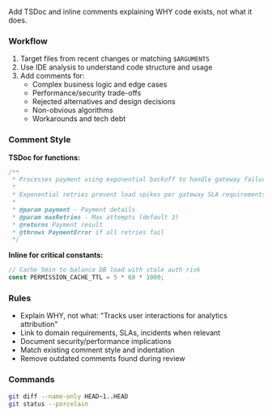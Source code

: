 Add TSDoc and inline comments explaining WHY code exists, not what it does.

### Workflow
1. Target files from recent changes or matching `$ARGUMENTS`
2. Use IDE analysis to understand code structure and usage
3. Add comments for:
   - Complex business logic and edge cases
   - Performance/security trade-offs
   - Rejected alternatives and design decisions
   - Non-obvious algorithms
   - Workarounds and tech debt

### Comment Style

**TSDoc for functions:**
```typescript
/**
 * Processes payment using exponential backoff to handle gateway failures.
 *
 * Exponential retries prevent load spikes per gateway SLA requirements.
 *
 * @param payment - Payment details
 * @param maxRetries - Max attempts (default 3)
 * @returns Payment result
 * @throws PaymentError if all retries fail
 */
```

**Inline for critical constants:**
```typescript
// Cache 5min to balance DB load with stale auth risk
const PERMISSION_CACHE_TTL = 5 * 60 * 1000;
```

### Rules
- Explain WHY, not what: "Tracks user interactions for analytics attribution"
- Link to domain requirements, SLAs, incidents when relevant
- Document security/performance implications
- Match existing comment style and indentation
- Remove outdated comments found during review

### Commands
```bash
git diff --name-only HEAD~1..HEAD
git status --porcelain
```
